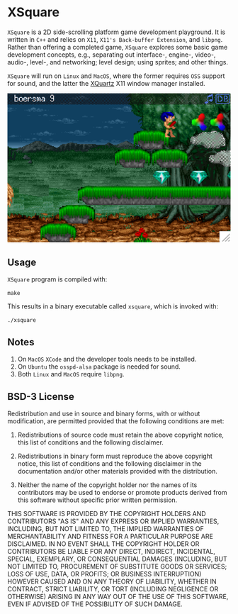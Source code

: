 # XSquare

`XSquare` is a 2D side-scrolling platform game development playground. It is written in `C++` and relies on `X11`, `X11's Back-buffer Extension`, and `libpng`. Rather than offering a completed game, `XSquare` explores some basic game development concepts, e.g., separating out interface-, engine-, video-, audio-, level-, and networking; level design; using sprites; and other things.

`XSquare` will run on `Linux` and `MacOS`, where the former requires `OSS` support for sound, and the latter the [XQuartz](https://www.xquartz.org) X11 window manager installed.

![XSquare in Action](XSquare.png "XSquare in Action")

## Usage

`XSquare` program is compiled with:

```shell
make
```

This results in a binary executable called `xsquare`, which is invoked with:

```shell
./xsquare
```

## Notes

1. On `MacOS` `XCode` and the developer tools needs to be installed.
2. On `Ubuntu` the `osspd-alsa` package is needed for sound.
3. Both `Linux` and `MacOS` require `libpng`.

## BSD-3 License

Redistribution and use in source and binary forms, with or without modification, are permitted provided that the following conditions are met:

1. Redistributions of source code must retain the above copyright notice, this list of conditions and the following disclaimer.

2. Redistributions in binary form must reproduce the above copyright notice, this list of conditions and the following disclaimer in the documentation and/or other materials provided with the distribution.

3. Neither the name of the copyright holder nor the names of its contributors may be used to endorse or promote products derived from this software without specific prior written permission.

THIS SOFTWARE IS PROVIDED BY THE COPYRIGHT HOLDERS AND CONTRIBUTORS "AS IS" AND ANY EXPRESS OR IMPLIED WARRANTIES, INCLUDING, BUT NOT LIMITED TO, THE IMPLIED WARRANTIES OF MERCHANTABILITY AND FITNESS FOR A PARTICULAR PURPOSE ARE DISCLAIMED. IN NO EVENT SHALL THE COPYRIGHT HOLDER OR CONTRIBUTORS BE LIABLE FOR ANY DIRECT, INDIRECT, INCIDENTAL, SPECIAL, EXEMPLARY, OR CONSEQUENTIAL DAMAGES (INCLUDING, BUT NOT LIMITED TO, PROCUREMENT OF SUBSTITUTE GOODS OR SERVICES; LOSS OF USE, DATA, OR PROFITS; OR BUSINESS INTERRUPTION) HOWEVER CAUSED AND ON ANY THEORY OF LIABILITY, WHETHER IN CONTRACT, STRICT LIABILITY, OR TORT (INCLUDING NEGLIGENCE OR OTHERWISE) ARISING IN ANY WAY OUT OF THE USE OF THIS SOFTWARE, EVEN IF ADVISED OF THE POSSIBILITY OF SUCH DAMAGE.
